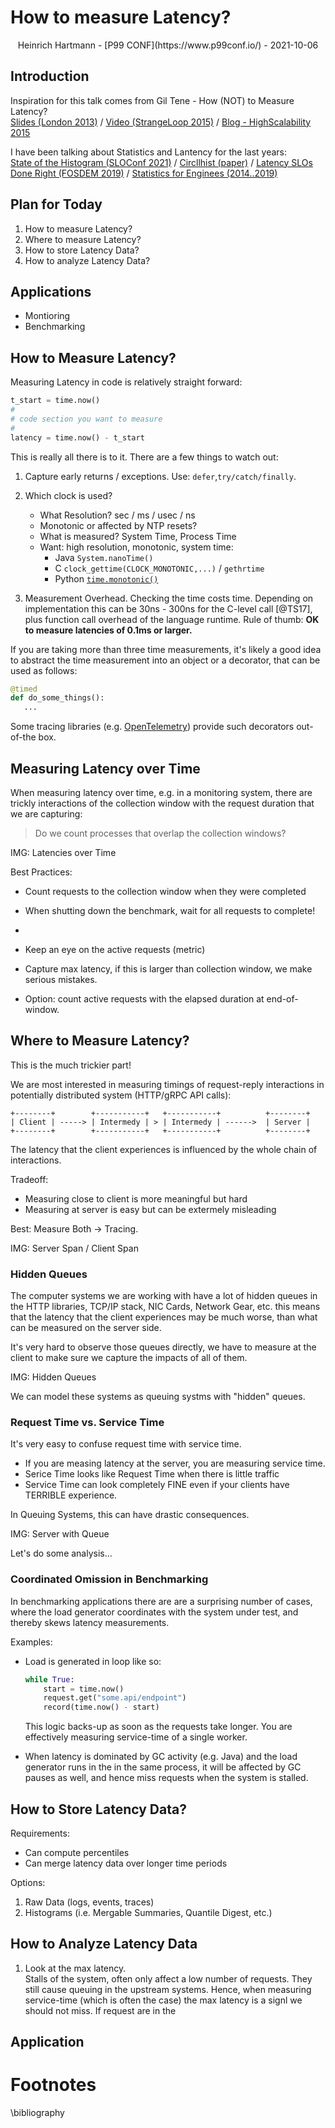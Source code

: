 # How to measure Latency?

<center>Heinrich Hartmann - [P99 CONF](https://www.p99conf.io/) - 2021-10-06</center>

## Introduction

Inspiration for this talk comes from Gil Tene - How (NOT) to Measure Latency?  
[Slides (London 2013)](https://www.slideshare.net/howarddgreen/how-not-to-measure-latency-london-oct-2013)
  / [Video (StrangeLoop 2015)](https://www.youtube.com/watch?v=lJ8ydIuPFeU)
  / [Blog - HighScalability 2015](http://highscalability.com/blog/2015/10/5/your-load-generator-is-probably-lying-to-you-take-the-red-pi.html)
  
I have been talking about Statistics and Lantency for the last years:  
[State of the Histogram (SLOConf 2021)](https://www.youtube.com/watch?v=Z-5PNlv8eK0)
  / [Circllhist (paper)](https://arxiv.org/abs/2001.06561)
  / [Latency SLOs Done Right (FOSDEM 2019)](https://archive.fosdem.org/2019/schedule/event/latency_slos_done_right/)
  / [Statistics for Enginees (2014..2019)](https://github.com/HeinrichHartmann/Statistics-for-Engineers/)

## Plan for Today

1. How to measure Latency?
2. Where to measure Latency?
3. How to store Latency Data?
4. How to analyze Latency Data?

## Applications

- Montioring
- Benchmarking

## How to Measure Latency?

Measuring Latency in code is relatively straight forward:

```python
t_start = time.now()
#
# code section you want to measure
#
latency = time.now() - t_start
```

This is really all there is to it. There are a few things to watch out:

1. Capture early returns / exceptions. Use: `defer`,`try/catch/finally`.

2. Which clock is used?
   - What Resolution? sec / ms / usec / ns
   - Monotonic or affected by NTP resets?
   - What is measured? System Time, Process Time
   - Want: high resolution, monotonic, system time:
     - Java `System.nanoTime()`
     - C `clock_gettime(CLOCK_MONOTONIC,...)` / `gethrtime`
     - Python [`time.monotonic()`](https://www.python.org/dev/peps/pep-0418/)

3. Measurement Overhead. Checking the time costs time. Depending on
   implementation this can be 30ns - 300ns for the C-level call [@TS17],
   plus function call overhead of the language runtime.
   Rule of thumb: **OK to measure latencies of 0.1ms or larger.** 


If you are taking more than three time measurements, it's likely a good idea to 
abstract the time measurement into an object or a decorator, that can be used as follows:
 
 ```python
 @timed
 def do_some_things():
    ...
 ```

Some tracing libraries (e.g. [OpenTelemetry](https://opentelemetry.io/)) provide
such decorators out-of-the box.

## Measuring Latency over Time

When measuring latency over time, e.g. in a monitoring system, there are trickly
interactions of the collection window with the request duration that we are
capturing:

> Do we count processes that overlap the collection windows?


IMG: Latencies over Time

Best Practices:

- Count requests to the collection window when they were completed
- When shutting down the benchmark, wait for all requests to complete!
- 

- Keep an eye on the active requests (metric)
- Capture max latency, if this is larger than collection window, we make serious mistakes.
- Option: count active requests with the elapsed duration at end-of-window. 

## Where to Measure Latency?

This is the much trickier part!

We are most interested in measuring timings of request-reply interactions in
potentially distributed system (HTTP/gRPC API calls):

```
+--------+        +-----------+   +-----------+          +--------+ 
| Client | -----> | Intermedy | > | Intermedy | ------>  | Server |
+--------+        +-----------+   +-----------+          +--------+ 
```

The latency that the client experiences is influenced by the whole chain of
interactions.

Tradeoff:

- Measuring close to client is more meaningful but hard
- Measuring at server is easy but can be extermely misleading

Best: Measure Both -> Tracing.

IMG: Server Span / Client Span

### Hidden Queues

The computer systems we are working with have a lot of hidden queues in the HTTP
libraries, TCP/IP stack, NIC Cards, Network Gear, etc. this means that the
latency that the client experiences may be much worse, than what can be measured
on the server side.

It's very hard to observe those queues directly, we have to measure at the
client to make sure we capture the impacts of all of them.

IMG: Hidden Queues

We can model these systems as queuing systms with "hidden" queues.

### Request Time vs. Service Time

It's very easy to confuse request time with service time. 

- If you are measing latency at the server, you are measuring service time.
- Serice Time looks like Request Time when there is little traffic
- Service Time can look completely FINE even if your clients have TERRIBLE experience.


In Queuing Systems,
this can have drastic consequences.

IMG: Server with Queue



Let's do some analysis...

### Coordinated Omission in Benchmarking

In benchmarking applications there are are a surprising number of cases, where
the load generator coordinates with the system under test, and thereby skews
latency measurements.

Examples:

- Load is generated in loop like so:
  ```python
  while True:
      start = time.now()
      request.get("some.api/endpoint")
      record(time.now() - start)
  ```
  This logic backs-up as soon as the requests take longer. You are effectively
  measuring service-time of a single worker.
  
- When latency is dominated by GC activity (e.g. Java) and the load generator
  runs in the in the same process, it will be affected by GC pauses as well,
  and hence miss requests when the system is stalled. 



## How to Store Latency Data?

Requirements:

- Can compute percentiles
- Can merge latency data over longer time periods

Options:

1. Raw Data (logs, events, traces)
2. Histograms (i.e. Mergable Summaries, Quantile Digest, etc.) 


## How to Analyze Latency Data

1. Look at the max latency.  
   Stalls of the system, often only affect a low number of requests. They still
   cause queuing in the upstream systems. Hence, when measuring service-time
   (which is often the case) the max latency is a signl we should not miss.
   If request are in the 

## Application 

# Footnotes

\bibliography
